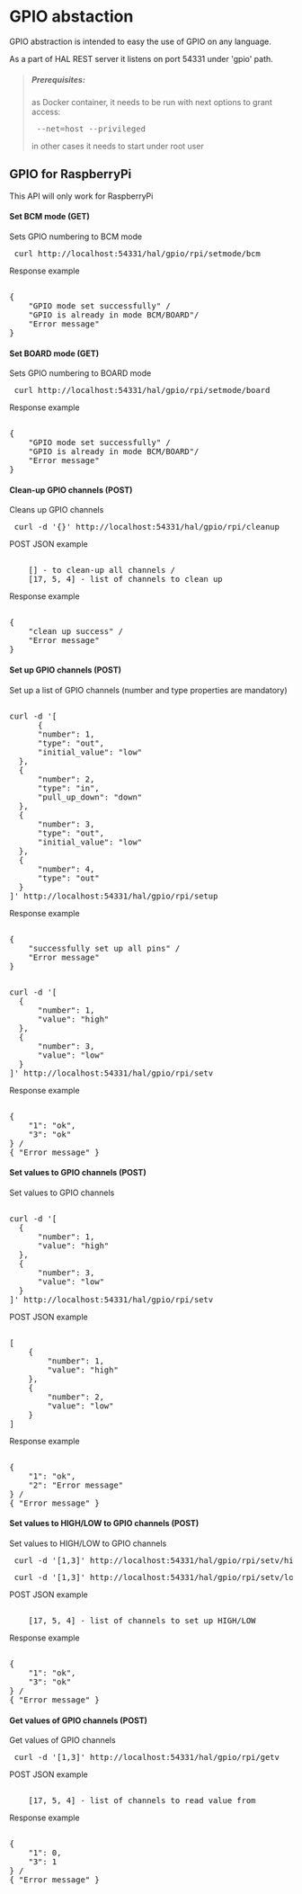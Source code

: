 # GPIO abstaction
GPIO abstraction is intended to easy the use of GPIO on any language. 

As a part of HAL REST server it listens on port 54331 under 'gpio' path. 
 
> ##### Prerequisites:
> as Docker container, it needs to be run with next options to grant access: 
> <pre> --net=host --privileged </pre>
> in other cases it needs to start under root user
 
## GPIO for RaspberryPi
This API will only work for RaspberryPi
#### Set BCM mode (GET)
Sets GPIO numbering to BCM mode 
<pre> curl http://localhost:54331/hal/gpio/rpi/setmode/bcm </pre>
Response example
<pre> 
{
    "GPIO mode set successfully" /     
    "GPIO is already in mode BCM/BOARD"/
    "Error message"
} 
</pre>
#### Set BOARD mode (GET)
Sets GPIO numbering to BOARD mode 
<pre> curl http://localhost:54331/hal/gpio/rpi/setmode/board </pre>
Response example
<pre> 
{
    "GPIO mode set successfully" / 
    "GPIO is already in mode BCM/BOARD"/
    "Error message"
} 
</pre>
#### Clean-up GPIO channels (POST)
Cleans up GPIO channels
<pre> curl -d '{}' http://localhost:54331/hal/gpio/rpi/cleanup </pre>
POST JSON example
<pre> 
    [] - to clean-up all channels / 
    [17, 5, 4] - list of channels to clean up
</pre>
Response example
<pre> 
{
    "clean up success" / 
    "Error message" 
}
</pre>
#### Set up GPIO channels (POST)
Set up a list of GPIO channels (number and type properties are mandatory)
<pre>  
curl -d '[
      {
      "number": 1,
      "type": "out",
      "initial_value": "low"
  },
  {
      "number": 2,
      "type": "in",
      "pull_up_down": "down"
  },
  {
      "number": 3,
      "type": "out",
      "initial_value": "low"
  },
  {
      "number": 4,
      "type": "out"
  }
]' http://localhost:54331/hal/gpio/rpi/setup </pre>

Response example
<pre> 
{
    "successfully set up all pins" / 
    "Error message" 
}
</pre>

<pre> 
curl -d '[
  {
      "number": 1,
      "value": "high"
  },
  {
      "number": 3,
      "value": "low"
  }
]' http://localhost:54331/hal/gpio/rpi/setv
</pre>

Response example
<pre> 
{
    "1": "ok",
    "3": "ok"
} /
{ "Error message" }
</pre>

#### Set values to GPIO channels (POST)
Set values to GPIO channels
<pre> 
curl -d '[
  {
      "number": 1,
      "value": "high"
  },
  {
      "number": 3,
      "value": "low"
  }
]' http://localhost:54331/hal/gpio/rpi/setv </pre>

POST JSON example
<pre> 
[
    {
        "number": 1, 
        "value": "high"
    }, 
    {
        "number": 2, 
        "value": "low"
    }
]
</pre>

Response example
<pre> 
{
    "1": "ok",
    "2": "Error message"
} /
{ "Error message" }
</pre>
#### Set values to HIGH/LOW to GPIO channels (POST)
Set values to HIGH/LOW to GPIO channels
<pre> curl -d '[1,3]' http://localhost:54331/hal/gpio/rpi/setv/high </pre>
<pre> curl -d '[1,3]' http://localhost:54331/hal/gpio/rpi/setv/low </pre>
POST JSON example
<pre> 
    [17, 5, 4] - list of channels to set up HIGH/LOW
</pre>
Response example
<pre> 
{
    "1": "ok",
    "3": "ok"
} /
{ "Error message" }
</pre>
#### Get values of GPIO channels (POST)
Get values of GPIO channels
<pre> curl -d '[1,3]' http://localhost:54331/hal/gpio/rpi/getv </pre>
POST JSON example
<pre> 
    [17, 5, 4] - list of channels to read value from
</pre>
Response example
<pre> 
{
    "1": 0,
    "3": 1
} /
{ "Error message" }
</pre>

